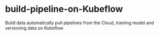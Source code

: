 # build-pipeline-on-Kubeflow
Build data automatically pull pipelines from the Cloud, training model and versioning data on Kubeflow
